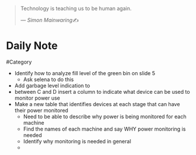 > Technology is teaching us to be human again.
>
> &mdash; <cite>Simon Mainwaring</cite>✍️

# Daily Note
#Category

- Identify how to analyze fill level of the green bin on slide 5
	- Ask selena to do this
- Add garbage level indication to 
- between C and D insert a column to indicate what device can be used to monitor power use
- Make a new table that identifies devices at each stage that can have their power monitored
	- Need to be able to describe why power is being monitored for each machine
	- Find the names of each machine and say WHY power monitoring is needed
	- Identify why monitoring is needed in general
	- 
